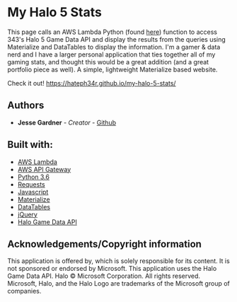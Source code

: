# My Halo 5 Stats

This page calls an AWS Lambda Python (found [here](https://github.com/hateph34r/my-halo-5-stats-lambda-function)) function to access 343's Halo 5 Game Data API and display the results from the queries using Materialize and DataTables to display the information. I'm a gamer & data nerd and I have a larger personal application that ties together all of my gaming stats, and thought this would be a great addition (and a great portfolio piece as well). A simple, lightweight Materialize based website.

Check it out! https://hateph34r.github.io/my-halo-5-stats/



## Authors
* **Jesse Gardner** - *Creator* - [Github](https://github.com/HatePH34R)

## Built with:
* [AWS Lambda](https://aws.amazon.com/lambda/)
* [AWS API Gateway](https://aws.amazon.com/api-gateway/)
* [Python 3.6](https://www.python.org/)
* [Requests](https://requests.readthedocs.io/en/master/)
* [Javascript](https://developer.mozilla.org/en-US/docs/Web/JavaScript)
* [Materialize](https://materializecss.com/)
* [DataTables](https://datatables.net/)
* [jQuery](https://jquery.com/)
* [Halo Game Data API](https://developer.haloapi.com/)


## Acknowledgements/Copyright information
This application is offered by, which is solely responsible for its content. It is not sponsored or endorsed by Microsoft. This application uses the Halo Game Data API. Halo © Microsoft Corporation. All rights reserved. Microsoft, Halo, and the Halo Logo are trademarks of the Microsoft group of companies.
